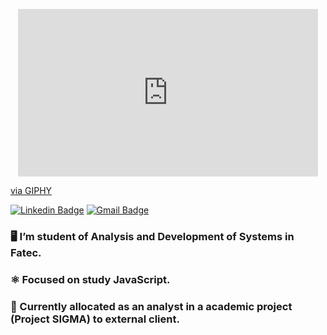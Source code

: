 <p align="center">
    <a href="https://github.com/pedromaranini">
      <iframe src="https://giphy.com/embed/iIqmM5tTjmpOB9mpbn" width="480" height="268" frameBorder="0" class="giphy-embed" allowFullScreen></iframe><p><a            href="https://giphy.com/gifs/code-web-tasarm-yazlm-iIqmM5tTjmpOB9mpbn">via GIPHY</a></p>
    </a>
</p>


[![Linkedin Badge](https://img.shields.io/badge/-pedromaranini-blue?style=flat-square&logo=Linkedin&logoColor=white&link=https://www.linkedin.com/in/pedromaranini30/)](https://www.linkedin.com/in/pedromaranini30/)
[![Gmail Badge](https://img.shields.io/badge/-pedrolucasmaranini30@gmail.com-c14438?style=flat-square&logo=Gmail&logoColor=white&link=mailto:pedrolucasmaranini30@gmail.com)](mailto:pedrolucasmaranini30@gmail.com)


###     🖥️ I’m student of Analysis and Development of Systems in Fatec.
###     ⚛️ Focused on study JavaScript.
###     🎯 Currently allocated as an analyst in a academic project (Project SIGMA) to external client.


